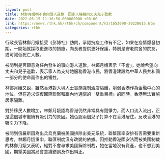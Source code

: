```yaml
---
layout: post
title: 林鄭月娥稱不會向港人道歉　因家人犧牲向丈夫兒子致歉
date: 2022-06-15 11:16:56.000000000 +08:00
link: https://news.rthk.hk/rthk/ch/component/k2/1653090-20220615.htm
categories: rthk
---
```


行政長官林鄭月娥接受《彭博社》訪問，承認抗疫工作有不足，如果在疫情爆發初期，一開始就採取更進取的措施，向長者提供更好保護，特別是安老院舍的院友，或可減低死亡人數。

被問到是否願意為任內發生的事向港人道歉，林鄭月娥表示「不會」，她說希望向丈夫和兒子道歉，表示家人為支持她服務香港市民，將香港建設為中華人民共和國一部分的使命而作出的犧牲。

林鄭月娥又說，雖然香港對入境人士實施強制酒店隔離，削弱香港作為金融中心的地位，但在追求恢復國際聯繫和跟內地通關的「雙重目標」的同時，香港無法實施居家隔離。

對於移民人數增加，林鄭月娥認為香港仍然非常具有競爭力，而人口流入流出，正是這個城市繼續有吸引力的原因。她否認兩個兒子打算不在香港居住，反映香港的吸引力下降。

被問到俄羅斯因為出兵烏克蘭被美國排除出美元系統，聯繫匯率安排有否需要重新思考，林鄭月娥重申，聯匯制度沒有改變的依據。因推動香港國安法而被美國制裁的林鄭月娥又表明，絕對不會尋求美國解除制裁，她在當地沒有資產，也不想到美國，期望美國當局會意識錯誤及作出糾正。
